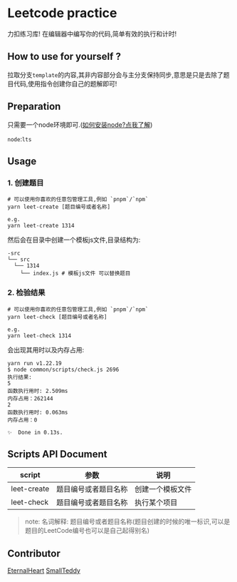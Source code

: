 # Leetcode practice

力扣练习库!
在编辑器中编写你的代码,简单有效的执行和计时!

## How to use for yourself ?
拉取分支`template`的内容,其非内容部分会与主分支保持同步,意思是只是去除了题目代码,使用指令创建你自己的题解即可!

## Preparation

只需要一个node环境即可.([如何安装node?点我了解](https://nodejs.org/en/learn/getting-started/how-to-install-nodejs))

`node`:`lts`

## Usage

### 1. 创建题目

```shell
# 可以使用你喜欢的任意包管理工具,例如 `pnpm`/`npm`
yarn leet-create [题目编号或者名称]

e.g.
yarn leet-create 1314
```

然后会在目录中创建一个模板js文件,目录结构为:

```shell
-src
└── src
  └── 1314
    └── index.js # 模板js文件 可以替换题目
```

### 2. 检验结果

```shell
# 可以使用你喜欢的任意包管理工具,例如 `pnpm`/`npm`
yarn leet-check [题目编号或者名称]

e.g.
yarn leet-check 1314
```

会出现其用时以及内存占用:

```shell
yarn run v1.22.19
$ node common/scripts/check.js 2696
执行结果:
5
函数执行用时: 2.509ms
内存占用：262144
2
函数执行用时: 0.063ms
内存占用：0

✨  Done in 0.13s.
```

## Scripts API Document

| script      | 参数         | 说明       |
|-------------|------------|----------|
| leet-create | 题目编号或者题目名称 | 创建一个模板文件 |
| leet-check  | 题目编号或者题目名称 | 执行某个项目   |

> note:
> 名词解释: 题目编号或者题目名称(题目创建的时候的唯一标识,可以是题目的LeetCode编号也可以是自己起得别名)

## Contributor

[EternalHeart](https://github.com/wh131462)
[SmallTeddy](https://github.com/SmallTeddy)